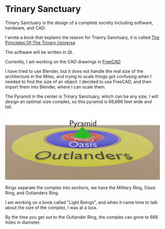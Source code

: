 # Trinary Sanctuary

Trinary Sanctuary is the design of a complete society including software, hardware, and CAD.

I wrote a book that explains the reason for Trianry Sanctuary, it is called [The Principles Of-The Trinary Universe](https://github.com/Light-Wizzard/The-Principles-Of-The-Trinary-Universe/blob/master/misc/the.principles.of.the.trinary.universe.pdf)

The software will be written in Qt.

Currently, I am working on the CAD drawings in [FreeCAD](https://www.freecad.org/)

I have tried to use Blender, but it does not handle the real size of the architecture in the Miles, and trying to scale things got confusing when I needed to find the size of an object. I decided to use FreeCAD, and then import them into Blender, where I can scale them. 

The Pyramid in the center is Trinary Sanctuary, which can be any size, I will design an optimal-size complex, so this pyramid is 66,666 feet wide and tall. 

![Sanctuary-Overview](https://github.com/Light-Wizzard/Trinary-Sanctuary/blob/main/images/Sanctuary-0001.png)

Rings separate the complex into sections, we have the Military Ring, Oasis Ring, and Outlanders Ring.

I am working on a book called "Light Beings", and when it came time to talk about the size of the complex, I was at a loss. 

By the time you get out to the Outlander Ring, the complex can grow to 666 miles in diameter. 
